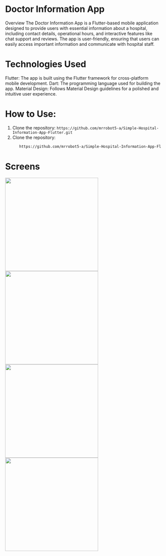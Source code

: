 # Doctor Information App

Overview
The Doctor Information App is a Flutter-based mobile application designed to provide users with essential information about a hospital, including contact details, operational hours, and interactive features like chat support and reviews. The app is user-friendly, ensuring that users can easily access important information and communicate with hospital staff.

# Technologies Used
Flutter: The app is built using the Flutter framework for cross-platform mobile development.
Dart: The programming language used for building the app.
Material Design: Follows Material Design guidelines for a polished and intuitive user experience.

# How to Use:
1. Clone the repository:
  `https://github.com/mrrobot5-a/Simple-Hospital-Information-App-Flutter.git`
2. Clone the repository:
   ```bash
      https://github.com/mrrobot5-a/Simple-Hospital-Information-App-Flutter.git
# Screens
<img src="https://github.com/user-attachments/assets/542cee5f-bea5-4117-9f53-b145f313a623" width="300">
<img src="https://github.com/user-attachments/assets/77849775-2b4a-4e41-9f6f-c7e52e4532d5" width="300">
<img src="https://github.com/user-attachments/assets/1c2084e4-e489-421d-a580-1b44c170129f" width="300">
<img src="https://github.com/user-attachments/assets/69921422-b3af-4d07-afbf-ae3075be09ff" width="300">
